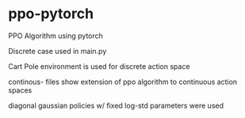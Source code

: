 # ppo-pytorch
PPO Algorithm using pytorch

Discrete case used in main.py

Cart Pole environment is used for discrete action space

continous- files show extension of ppo algorithm to continuous action spaces

  diagonal gaussian policies w/ fixed log-std parameters were used
